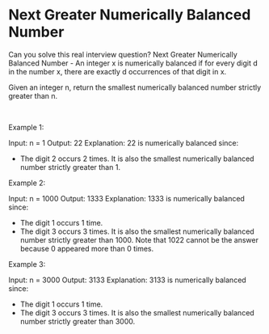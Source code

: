 # Next Greater Numerically Balanced Number

Can you solve this real interview question? Next Greater Numerically Balanced Number - An integer x is numerically balanced if for every digit d in the number x, there are exactly d occurrences of that digit in x.

Given an integer n, return the smallest numerically balanced number strictly greater than n.

 

Example 1:


Input: n = 1
Output: 22
Explanation: 
22 is numerically balanced since:
- The digit 2 occurs 2 times. 
It is also the smallest numerically balanced number strictly greater than 1.


Example 2:


Input: n = 1000
Output: 1333
Explanation: 
1333 is numerically balanced since:
- The digit 1 occurs 1 time.
- The digit 3 occurs 3 times. 
It is also the smallest numerically balanced number strictly greater than 1000.
Note that 1022 cannot be the answer because 0 appeared more than 0 times.


Example 3:


Input: n = 3000
Output: 3133
Explanation: 
3133 is numerically balanced since:
- The digit 1 occurs 1 time.
- The digit 3 occurs 3 times.
It is also the smallest numerically balanced number strictly greater than 3000.